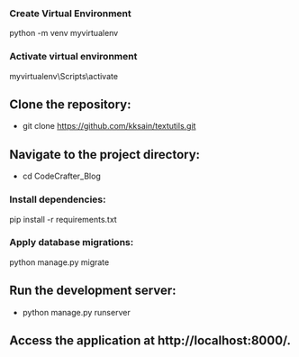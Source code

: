### Create Virtual Environment
python -m venv myvirtualenv

### Activate virtual environment
myvirtualenv\Scripts\activate

## Clone the repository:
- git clone https://github.com/kksain/textutils.git

## Navigate to the project directory:
- cd CodeCrafter_Blog

### Install dependencies:
pip install -r requirements.txt

### Apply database migrations:
python manage.py migrate

## Run the development server:
- python manage.py runserver

## Access the application at http://localhost:8000/.
